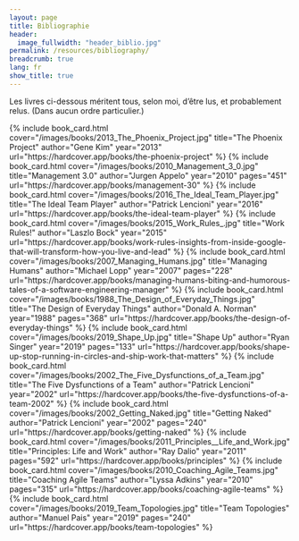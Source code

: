 ```yaml
---
layout: page
title: Bibliographie
header:
  image_fullwidth: "header_biblio.jpg"
permalink: /resources/bibliography/
breadcrumb: true
lang: fr
show_title: true
---
```


Les livres ci-dessous méritent tous, selon moi, d’être lus, et probablement relus.
(Dans aucun ordre particulier.)

<div class="book-cards-grid">
  {% include book_card.html
    cover="/images/books/2013_The_Phoenix_Project.jpg"
    title="The Phoenix Project"
    author="Gene Kim"
    year="2013"
    url="https://hardcover.app/books/the-phoenix-project"
  %}
  {% include book_card.html
    cover="/images/books/2010_Management_3_0.jpg"
    title="Management 3.0"
    author="Jurgen Appelo"
    year="2010"
    pages="451"
    url="https://hardcover.app/books/management-30"
  %}
  {% include book_card.html
    cover="/images/books/2016_The_Ideal_Team_Player.jpg"
    title="The Ideal Team Player"
    author="Patrick Lencioni"
    year="2016"
    url="https://hardcover.app/books/the-ideal-team-player"
  %}
  {% include book_card.html
    cover="/images/books/2015_Work_Rules_.jpg"
    title="Work Rules!"
    author="Laszlo Bock"
    year="2015"
    url="https://hardcover.app/books/work-rules-insights-from-inside-google-that-will-transform-how-you-live-and-lead"
  %}
  {% include book_card.html
    cover="/images/books/2007_Managing_Humans.jpg"
    title="Managing Humans"
    author="Michael Lopp"
    year="2007"
    pages="228"
    url="https://hardcover.app/books/managing-humans-biting-and-humorous-tales-of-a-software-engineering-manager"
  %}
  {% include book_card.html
    cover="/images/books/1988_The_Design_of_Everyday_Things.jpg"
    title="The Design of Everyday Things"
    author="Donald A. Norman"
    year="1988"
    pages="368"
    url="https://hardcover.app/books/the-design-of-everyday-things"
  %}
  {% include book_card.html
    cover="/images/books/2019_Shape_Up.jpg"
    title="Shape Up"
    author="Ryan Singer"
    year="2019"
    pages="133"
    url="https://hardcover.app/books/shape-up-stop-running-in-circles-and-ship-work-that-matters"
  %}
  {% include book_card.html
    cover="/images/books/2002_The_Five_Dysfunctions_of_a_Team.jpg"
    title="The Five Dysfunctions of a Team"
    author="Patrick Lencioni"
    year="2002"
    url="https://hardcover.app/books/the-five-dysfunctions-of-a-team-2002"
  %}
  {% include book_card.html
    cover="/images/books/2002_Getting_Naked.jpg"
    title="Getting Naked"
    author="Patrick Lencioni"
    year="2002"
    pages="240"
    url="https://hardcover.app/books/getting-naked"
  %}
  {% include book_card.html
    cover="/images/books/2011_Principles__Life_and_Work.jpg"
    title="Principles: Life and Work"
    author="Ray Dalio"
    year="2011"
    pages="592"
    url="https://hardcover.app/books/principles"
  %}
  {% include book_card.html
    cover="/images/books/2010_Coaching_Agile_Teams.jpg"
    title="Coaching Agile Teams"
    author="Lyssa Adkins"
    year="2010"
    pages="315"
    url="https://hardcover.app/books/coaching-agile-teams"
  %}
  {% include book_card.html
    cover="/images/books/2019_Team_Topologies.jpg"
    title="Team Topologies"
    author="Manuel Pais"
    year="2019"
    pages="240"
    url="https://hardcover.app/books/team-topologies"
  %}
</div>
